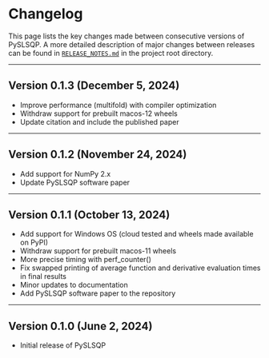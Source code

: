 # Changelog

This page lists the key changes made between consecutive versions of PySLSQP.
A more detailed description of major changes between releases can be found
in [`RELEASE_NOTES.md`](https://github.com/anugrahjo/PySLSQP/blob/main/release_notes.md) 
in the project root directory.

***********************************
## Version 0.1.3 (December 5, 2024)

- Improve performance (multifold) with compiler optimization
- Withdraw support for prebuilt macos-12 wheels
- Update citation and include the published paper

***********************************
## Version 0.1.2 (November 24, 2024)

- Add support for NumPy 2.x
- Update PySLSQP software paper

***********************************
## Version 0.1.1 (October 13, 2024)

- Add support for Windows OS (cloud tested and wheels made available on PyPI)
- Withdraw support for prebuilt macos-11 wheels
- More precise timing with perf_counter()
- Fix swapped printing of average function and derivative evaluation times in final results
- Minor updates to documentation
- Add PySLSQP software paper to the repository

***********************************
## Version 0.1.0 (June 2, 2024)

- Initial release of PySLSQP